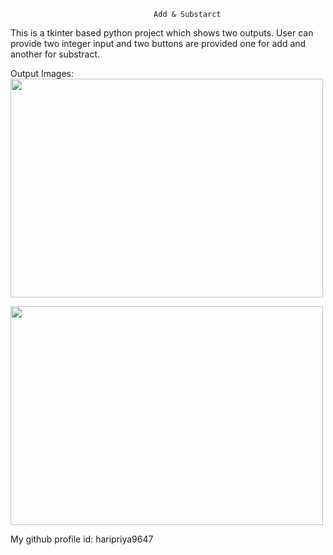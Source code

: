                                     Add & Substarct
                            
This is a tkinter based python project which shows two outputs.
User can provide two integer input and two buttons are provided one for add and another for substract.

Output Images:
<img src="pyproject output1.jpg" width="500" height="350">

<img src="pyproject output2.jpg" width="500" height="350">


My github profile id: haripriya9647


